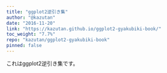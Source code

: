 ```yaml
---
title: "ggplot2逆引き集"
author: "@kazutan"
date: "2016-11-20"
link: "https://kazutan.github.io/ggplot2-gyakubiki-book/"
toc_weight: "7.7%"
repo: "kazutan/ggplot2-gyakubiki-book"
pinned: false
---
```


これはggplot2逆引き集です。
